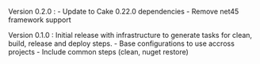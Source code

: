 Version 0.2.0 : 
    - Update to Cake 0.22.0 dependencies
    - Remove net45 framework support

Version 0.1.0 : Initial release with infrastructure to generate tasks for clean, build, release and deploy steps.
    - Base configurations to use accross projects
    - Include common steps (clean, nuget restore)